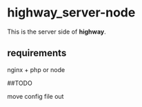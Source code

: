 # highway_server-node

This is the server side of **highway**.

## requirements

nginx + php or node

##TODO

move config file out
